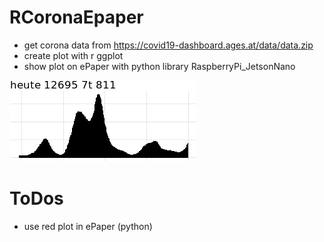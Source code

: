 # RCoronaEpaper
* get corona data from https://covid19-dashboard.ages.at/data/data.zip
* create plot with r ggplot
* show plot on ePaper with python library RaspberryPi_JetsonNano

![preview of ePaper](plot_corona_01.png)

# ToDos
* use red plot in ePaper (python)
